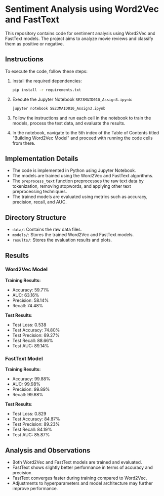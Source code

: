 # Sentiment Analysis using Word2Vec and FastText

This repository contains code for sentiment analysis using Word2Vec and FastText models. The project aims to analyze movie reviews and classify them as positive or negative.

## Instructions

To execute the code, follow these steps:

1. Install the required dependencies:

   ```bash
   pip install -r requirements.txt
   ```

2. Execute the Jupyter Notebook `SE23MAID010_Assign3.ipynb`:

   ```bash
   jupyter notebook SE23MAID010_Assign3.ipynb
   ```

5. Follow the instructions and run each cell in the notebook to train the models, process the test data, and evaluate the results.

6. In the notebook, navigate to the 5th index of the Table of Contents titled "Building Word2Vec Model" and proceed with running the code cells from there.

## Implementation Details

- The code is implemented in Python using Jupyter Notebook.
- The models are trained using the Word2Vec and FastText algorithms.
- The `preprocess_text` function preprocesses the raw text data by tokenization, removing stopwords, and applying other text preprocessing techniques.
- The trained models are evaluated using metrics such as accuracy, precision, recall, and AUC.

## Directory Structure

- `data/`: Contains the raw data files.
- `models/`: Stores the trained Word2Vec and FastText models.
- `results/`: Stores the evaluation results and plots.

## Results

### Word2Vec Model

**Training Results:**
- Accuracy: 59.71%
- AUC: 63.16%
- Precision: 58.14%
- Recall: 74.48%

**Test Results:**
- Test Loss: 0.538
- Test Accuracy: 74.80%
- Test Precision: 69.27%
- Test Recall: 88.66%
- Test AUC: 89.14%

### FastText Model

**Training Results:**
- Accuracy: 99.88%
- AUC: 99.98%
- Precision: 99.89%
- Recall: 99.88%

**Test Results:**
- Test Loss: 0.829
- Test Accuracy: 84.87%
- Test Precision: 89.23%
- Test Recall: 84.19%
- Test AUC: 85.87%

## Analysis and Observations

- Both Word2Vec and FastText models are trained and evaluated.
- FastText shows slightly better performance in terms of accuracy and precision.
- FastText converges faster during training compared to Word2Vec.
- Adjustments to hyperparameters and model architecture may further improve performance.
